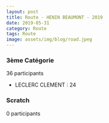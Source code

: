 ```yaml
---
layout: post
title: Route - HENIN BEAUMONT - 2019
date: 2019-05-31
category: Route
tags: Route
image: assets/img/blog/road.jpeg
---
```


### 3ème Catégorie
36 participants
- LECLERC CLEMENT : 24

### Scratch
0 participants
